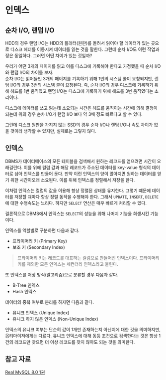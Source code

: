 # 인덱스

## 순차 I/O, 랜덤 I/O
HDD의 경우 랜덤 I/O는 HDD의 플래터(원판)를 돌려서 읽어야 할 데이터가 있는 곳으로 디스크 헤더를 이동시켜 데이터를 읽는 것을 말한다. 그런데 순차 I/O도 이런 작업과정은 동일하다. 그러면 어떤 차이가 있는 것일까?

우리가 어떤 3개의 페이지를 읽고 이를 디스크에 기록해야 한다고 가정했을 때 순차 I/O와 랜덤 I/O의 차이를 보자.<br>
순차 I/O는 읽어들인 3개의 페이지를 기록하기 위해 1번의 시스템 콜이 요청되지만, 랜덤 I/O의 경우 3번의 시스템 콜이 요청된다. 즉, 순차 I/O의 경우 디스크에 기록하기 위해 헤드를 1번 움직였고 랜덤 I/O는 디스크에 기록하기 위해 헤드를 3번 움직였다는 소리이다.

디스크에 데이터를 쓰고 읽는데 소요되는 시간은 헤드를 움직이는 시간에 의해 결정이 되는데 위의 경우 순차 I/O가 랜덤 I/O 보다 약 3배 정도 빠르다고 할 수 있다. 

그런데 디스크 원판을 가지지 않는 SSD의 경우 순차 I/O나 랜덤 I/O나 속도 차이가 없을 것이라 생각할 수 있지만, 실제로는 그렇지 않다. 

## 인덱스
DBMS가 데이터메이스의 모든 테이블을 검색해서 원하는 레코드를 얻으려면 시간이 오래걸린다. 이를 위해 컬럼 값과 해당 레코드가 주소된 데이터를 key-value 형식의 데이터로 삼아 인덱스를 만들어 둔다. 만약 이런 인덱스의 양이 많아지면 원하는 데이터를 얻기 위한 시간이오래 소요된다. 이를 위해 인덱스를 정렬해서 저장을 한다.

이처럼 인덱스는 컬럼의 값을 이용해 항상 정렬된 상태를 유지한다. 그렇기 떄문에 데이터를 저장할 떄마다 항상 정렬 동작을 수행해야 한다. 그래서 `UPDATE`, `INSERT`, `DELETE`에 대한 수행속도는 느리다. 하지만 `SELECT` 연산은 매우 빠르게 처리할 수 있다.

결론적으로 DBMS에서 인덱스는 `SELECT`의 성능을 위해 나머지 기능을 희생시킨 기능이다. 

인덱스를 역할별로 구분하면 다음과 같다.
- 프라이머리 키 (Primary Key)
- 보조 키 (Secondary Index)

> 프라이머리 키는 레코드를 대표하는 컬럼으로 만들어진 인덱스이다. 
> 프라이머리 키를 제외한 모든 인덱스는 세컨더리 인덱스라고 불린다.

또 인덱스를 저장 방식(알고리즘)으로 분류할 경우 다음과 같다.
- B-Tree 인덱스
- Hash 인덱스

데이터의 중복 여부로 분리를 하자면 다음과 같다.
- 유니크 인덱스 (Unique Index)
- 유니크 하지 않은 인덱스 (Non-Unique Index)

인덱스의 유니크 여부는 단순히 값이 1개만 존재하는지 아닌지에 대한 것을 의미하지만, 옵티마이저에게는 다르다. 유니크 인덱스에 대해 동등 조건으로 검색한다는 것은 항상 1건의 레코드만 찾으면 더 이상 레코드를 찾지 않아도 되는 것을 의미한다.

## 참고 자료
[Real MySQL 8.0 1권](http://www.yes24.com/Product/Goods/103415627)